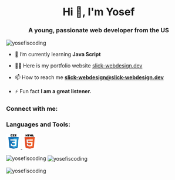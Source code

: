 <h1 align="center">Hi 👋, I'm Yosef</h1>
<h3 align="center">A young, passionate web developer from the US</h3>

<p align="left"> <img src="https://komarev.com/ghpvc/?username=yosefiscoding&label=Profile%20views&color=0e75b6&style=flat" alt="yosefiscoding" /> </p>

- 🌱 I’m currently learning **Java Script**

- 👨‍💻 Here is my portfolio website [slick-webdesign.dev](slick-webdesign.dev)

- 📫 How to reach me **slick-webdesign@slick-webdesign.dev**

- ⚡ Fun fact **I am a great listener.**

<h3 align="left">Connect with me:</h3>
<p align="left">
</p>

<h3 align="left">Languages and Tools:</h3>
<p align="left"> <a href="https://www.w3schools.com/css/" target="_blank" rel="noreferrer"> <img src="https://raw.githubusercontent.com/devicons/devicon/master/icons/css3/css3-original-wordmark.svg" alt="css3" width="40" height="40"/> </a> <a href="https://www.w3.org/html/" target="_blank" rel="noreferrer"> <img src="https://raw.githubusercontent.com/devicons/devicon/master/icons/html5/html5-original-wordmark.svg" alt="html5" width="40" height="40"/> </a> </p>

<p><img align="left" src="https://github-readme-stats.vercel.app/api/top-langs?username=yosefiscoding&show_icons=true&locale=en&layout=compact" alt="yosefiscoding" /></p>

<p>&nbsp;<img align="center" src="https://github-readme-stats.vercel.app/api?username=yosefiscoding&show_icons=true&locale=en" alt="yosefiscoding" /></p>

<p><img align="center" src="https://github-readme-streak-stats.herokuapp.com/?user=yosefiscoding&" alt="yosefiscoding" /></p>
